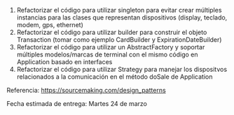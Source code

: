 1. Refactorizar el código para utilizar singleton para evitar crear múltiples instancias para las clases que representan
dispositivos (display, teclado, modem, gps, ethernet)
1. Refactorizar el código para utilizar builder para construir el objeto Transaction (tomar como ejemplo CardBuilder y ExpirationDateBuilder)
1. Refactorizar el código para utilizar un AbstractFactory y soportar múltiples modelos/marcas de terminal con el mismo código en Application basado 
en interfaces
1. Refactorizar el código para utilizar Strategy para manejar los dispositvos relacionados a la comunicación en el método doSale de Application

Referencia: https://sourcemaking.com/design_patterns 

Fecha estimada de entrega: Martes 24 de marzo 
